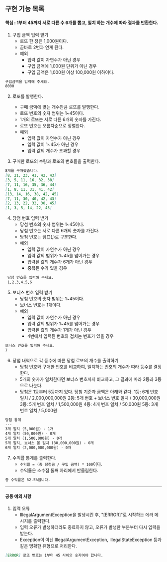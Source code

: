 ## 구현 기능 목록

#### 핵심 : 1부터 45까지 서로 다른 수 6개를 뽑고, 일치 하는 개수에 따라 결과를 반환한다.

1. 구입 금액 입력 받기 
    - 로또 한 장은 1,000원이다.
    - 곧바로 2번과 연계 된다.
    - 예외
      - 입력 값이 자연수가 아닌 경우
      - 구입 금액에 1,000원 단위가 아닌 경우
      - 구입 금액은 1,000원 이상 100,000원 이하이다.
```markdown
구입금액을 입력해 주세요.
8000
```

2. 로또를 발행한다.
   - 구매 금액에 맞는 개수만큼 로또를 발행한다.
   - 로또 번호의 숫자 범위는 1~45이다.
   - 1개의 로또는 서로 다른 6개의 숫자를 가진다.
   - 로또 번호는 오름차순으로 정렬한다.
   - 예외
     - 입력 값이 자연수가 아닌 경우
     - 입력 값이 1~45가 아닌 경우
     - 입력 값의 개수가 초과할 경우

3. 구매한 로또의 수량과 로또의 번호들을 출력한다.
```markdown
8개를 구매했습니다.
[8, 21, 23, 41, 42, 43]
[3, 5, 11, 16, 32, 38]
[7, 11, 16, 35, 36, 44]
[1, 8, 11, 31, 41, 42]
[13, 14, 16, 38, 42, 45]
[7, 11, 30, 40, 42, 43]
[2, 13, 22, 32, 38, 45]
[1, 3, 5, 14, 22, 45]
```

4. 당첨 번호 입력 받기
   - 당첨 번호의 숫자 범위는 1~45이다.
   - 당첨 번호는 서로 다른 6개의 숫자를 가진다.
   - 당첨 번호는 쉼표(,)로 구분한다.
   - 예외
     - 입력 값이 자연수가 아닌 경우
     - 입력 값의 범위가 1~45를 넘어가는 경우
     - 입력된 값의 개수가 6개가 아닌 경우
     - 중복된 수가 있을 경우
```markdown
 당첨 번호를 입력해 주세요.
 1,2,3,4,5,6
```
5. 보너스 번호 입력 받기
   - 당첨 번호의 숫자 범위는 1~45이다.
   - 보너스 번호는 1개이다.
   - 예외
     - 입력 값이 자연수가 아닌 경우
     - 입력 값의 범위가 1~45를 넘어가는 경우
     - 입력된 값의 개수가 1개가 아닌 경우
     - 4번에서 입력된 번호와 겹치는 번호가 있을 경우
```markdown
보너스 번호를 입력해 주세요.
7
```

6. 당첨 내역으로 각 등수에 따른 당첨 로또의 개수를 출력하기
    - 당첨 번호와 구매한 번호를 비교하여, 일치하는 번호의 개수가 따라 등수를 결정한다.
    - 5개의 숫자가 일치한다면 보너스 번호까지 비교하고, 그 결과에 따라 2등과 3등으로 나눈다.
    - 당첨은 1등부터 5등까지 있다. 당첨 기준과 금액은 아래와 같다.
      1등: 6개 번호 일치 / 2,000,000,000원
      2등: 5개 번호 + 보너스 번호 일치 / 30,000,000원
      3등: 5개 번호 일치 / 1,500,000원
      4등: 4개 번호 일치 / 50,000원
      5등: 3개 번호 일치 / 5,000원
```markdown
당첨 통계
---
3개 일치 (5,000원) - 1개
4개 일치 (50,000원) - 0개
5개 일치 (1,500,000원) - 0개
5개 일치, 보너스 볼 일치 (30,000,000원) - 0개
6개 일치 (2,000,000,000원) - 0개
```

7. 수익률 통계를 출력한다.
    - `수익률 = (총 당첨금 / 구입 금액) * 100`이다.
    - 수익률은 소수점 둘째 자리에서 반올림한다.
```markdown
총 수익률은 62.5%입니다.
```

---

#### 공통 예외 사항

1. 입력 오류
   - IllegalArgumentException을 발생시킨 후, "[ERROR]"로 시작하는 에러 메시지를 출력한다.
   - 입력 오류가 발생하더라도 종료하지 않고, 오류가 발생한 부분부터 다시 입력을 받는다.
   - Exception이 아닌 IllegalArgumentException, IllegalStateException 등과 같은 명확한 유형으로 처리한다.
```markdown 
[ERROR] 로또 번호는 1부터 45 사이의 숫자여야 합니다.
```